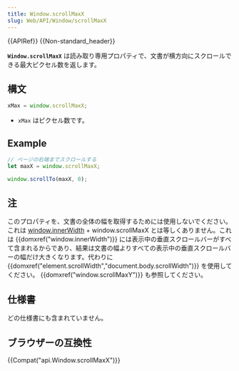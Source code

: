 ```yaml
---
title: Window.scrollMaxX
slug: Web/API/Window/scrollMaxX
---
```


{{APIRef}} {{Non-standard_header}}

**`Window.scrollMaxX`** は読み取り専用プロパティで、文書が横方向にスクロールできる最大ピクセル数を返します。

## 構文

```js
xMax = window.scrollMaxX;
```

- `xMax` はピクセル数です。

## Example

```js
// ページの右端までスクロールする
let maxX = window.scrollMaxX;

window.scrollTo(maxX, 0);
```

## 注

このプロパティを、文書の全体の幅を取得するためには使用しないでください。これは [window.innerWidth](/ja/docs/Web/API/Window/innerWidth) + window\.scrollMaxX とは等しくありません。これは {{domxref("window.innerWidth")}} には表示中の垂直スクロールバーがすべて含まれるからであり、結果は文書の幅よりすべての表示中の垂直スクロールバーの幅だけ大きくなります。代わりに {{domxref("element.scrollWidth","document.body.scrollWidth")}} を使用してください。 {{domxref("window.scrollMaxY")}} も参照してください。

## 仕様書

どの仕様書にも含まれていません。

## ブラウザーの互換性

{{Compat("api.Window.scrollMaxX")}}
